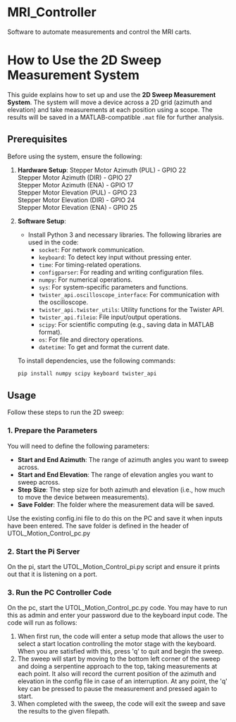 # MRI_Controller
Software to automate measurements and control the MRI carts.

# How to Use the 2D Sweep Measurement System

This guide explains how to set up and use the **2D Sweep Measurement System**. The system will move a device across a 2D grid (azimuth and elevation) and take measurements at each position using a scope. The results will be saved in a MATLAB-compatible `.mat` file for further analysis.

## Prerequisites

Before using the system, ensure the following:

1. **Hardware Setup**:
Stepper Motor Azimuth (PUL) - GPIO 22   
Stepper Motor Azimuth (DIR) - GPIO 27       
Stepper Motor Azimuth (ENA) - GPIO 17  
Stepper Motor Elevation (PUL) - GPIO 23   
Stepper Motor Elevation (DIR) - GPIO 24     
Stepper Motor Elevation (ENA) - GPIO 25   

2. **Software Setup**:
    - Install Python 3 and necessary libraries. The following libraries are used in the code:
      - `socket`: For network communication.
      - `keyboard`: To detect key input without pressing enter.
      - `time`: For timing-related operations.
      - `configparser`: For reading and writing configuration files.
      - `numpy`: For numerical operations.
      - `sys`: For system-specific parameters and functions.
      - `twister_api.oscilloscope_interface`: For communication with the oscilloscope.
      - `twister_api.twister_utils`: Utility functions for the Twister API.
      - `twister_api.fileio`: File input/output operations.
      - `scipy`: For scientific computing (e.g., saving data in MATLAB format).
      - `os`: For file and directory operations.
      - `datetime`: To get and format the current date.

    To install dependencies, use the following commands:
    ```bash
    pip install numpy scipy keyboard twister_api
    ```


## Usage

Follow these steps to run the 2D sweep:

### 1. **Prepare the Parameters**

You will need to define the following parameters:

- **Start and End Azimuth**: The range of azimuth angles you want to sweep across.
- **Start and End Elevation**: The range of elevation angles you want to sweep across.
- **Step Size**: The step size for both azimuth and elevation (i.e., how much to move the device between measurements).
- **Save Folder**: The folder where the measurement data will be saved.

Use the existing config.ini file to do this on the PC and save it when inputs have been entered. The save folder is defined in the header of UTOL_Motion_Control_pc.py

### 2. **Start the Pi Server**
On the pi, start the UTOL_Motion_Control_pi.py script and ensure it prints out that it is listening on a port.

### 3. **Run the PC Controller Code**
On the pc, start the UTOL_Motion_Control_pc.py code. You may have to run this as admin and enter your password due to the keyboard input code. The code will run as follows:
1. When first run, the code will enter a setup mode that allows the user to select a start location controlling the motor stage with the keyboard. When you are satisfied with this, press 'q' to quit and begin the sweep.
2. The sweep will start by moving to the bottom left corner of the sweep and doing a serpentine approach to the top, taking measurements at each point. It also will record the current position of the azimuth and elevation in the config file in case of an interruption. At any point, the 'q' key can be pressed to pause the measurement and pressed again to start. 
3. When completed with the sweep, the code will exit the sweep and save the results to the given filepath.
